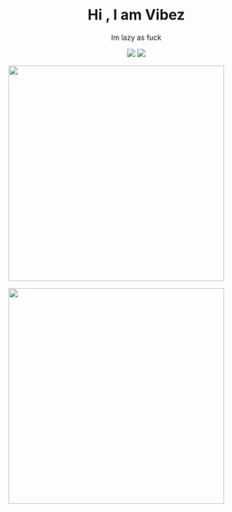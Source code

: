 
<h1 align='center'>
  Hi , I am  Vibez
</h1>
<p align='center'>
 Im lazy as fuck
</p>

 <p align='center'>
    <img src="https://img.shields.io/badge/Python-FFD43B?style=for-the-badge&logo=python&logoColor=blue" />
    <img src="https://img.shields.io/badge/JavaScript-323330?style=for-the-badge&logo=javascript&logoColor=F7DF" />
</p>

<a href="https://open.spotify.com/user/22kxux94xqwyf9kcbz48nq6qo?si=6962aa5c8435476f"><img align="center" width="425" src="https://spotify-recently-played-readme.vercel.app/api?user=22kxux94xqwyf9kcbz48nq6qo"></a>

<a href="https://freerobuxreal69.vercel.app/api/top-langs/?username=paydash&show_icons=true&count_private=true&theme=react&hide_border=true&bg_color=0D1117&layout=compact"><img align="center" width="425" src="https://freerobuxreal69.vercel.app/api/top-langs/?username=paydash&show_icons=true&count_private=true&theme=react&hide_border=true&bg_color=0D1117&layout=compact"></a>
